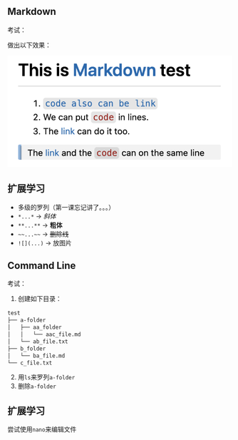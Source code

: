 
## Markdown

考试：

做出以下效果：

![](/images/markdown_test.png)


## 扩展学习

- 多级的罗列（第一课忘记讲了。。。）
- `*...*` -> *斜体*
- `**...**` -> **粗体**
- `~~...~~` -> ~~删除线~~
- `![](...)` -> 放图片

## Command Line

考试：

1. 创建如下目录：

```
test
├── a-folder
│   ├── aa_folder
│   │   └── aac_file.md
│   └── ab_file.txt
├── b_folder
│   └── ba_file.md
└── c_file.txt
```

2. 用`ls`来罗列`a-folder`
3. 删除`a-folder`


## 扩展学习

尝试使用`nano`来编辑文件